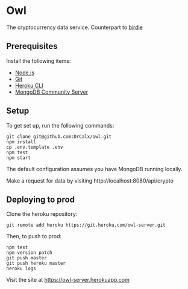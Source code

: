 # Owl

The cryptocurrency data service. Counterpart to [birdie](https://github.com/DrCalx/birdie)

## Prerequisites

Install the following items:
  - [Node.js](https://nodejs.org/)
  - [Git](https://git-scm.com/downloads)
  - [Heroku CLI](https://devcenter.heroku.com/articles/heroku-cli)
  - [MongoDB Community Server](https://www.mongodb.com/)

## Setup

To get set up, run the following commands:
```
git clone git@github.com:DrCalx/owl.git
npm install
cp .env.template .env
npm test
npm start
```

The default configuration assumes you have MongoDB running locally.

Make a request for data by visiting http://localhost:8080/api/crypto

## Deploying to prod



Clone the heroku repository:
```
git remote add heroku https://git.heroku.com/owl-server.git
```

Then, to push to prod:
```
npm test
npm version patch
git push master
git push heroku master
heroku logs
```

Visit the site at https://owl-server.herokuapp.com